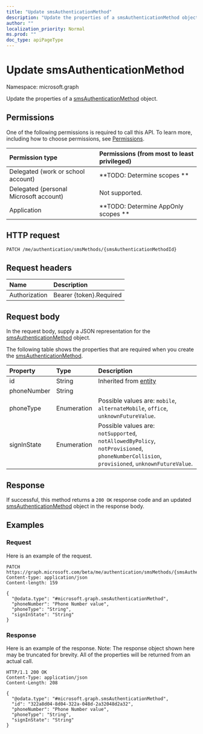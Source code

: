 ```yaml
---
title: "Update smsAuthenticationMethod"
description: "Update the properties of a smsAuthenticationMethod object."
author: ""
localization_priority: Normal
ms.prod: ""
doc_type: apiPageType
---
```


# Update smsAuthenticationMethod

Namespace: microsoft.graph

Update the properties of a [smsAuthenticationMethod](../resources/smsauthenticationmethod.md) object.

## Permissions
One of the following permissions is required to call this API. To learn more, including how to choose permissions, see [Permissions](/concepts/permissions-reference.md).

|Permission type|Permissions (from most to least privileged)|
|:---|:---|
|Delegated (work or school account)|**TODO: Determine scopes **|
|Delegated (personal Microsoft account)|Not supported.|
|Application|**TODO: Determine AppOnly scopes **|

## HTTP request
<!-- {
  "blockType": "ignored"
}
-->
``` http
PATCH /me/authentication/smsMethods/{smsAuthenticationMethodId}
```

## Request headers
|Name|Description|
|:---|:---|
|Authorization|Bearer {token}.Required|

## Request body
In the request body, supply a JSON representation for the [smsAuthenticationMethod](../resources/smsauthenticationmethod.md) object.

The following table shows the properties that are required when you create the [smsAuthenticationMethod](../resources/smsauthenticationmethod.md).

|Property|Type|Description|
|:---|:---|:---|
|id|String| Inherited from [entity](../resources/entity.md)|
|phoneNumber|String||
|phoneType|Enumeration| Possible values are: `mobile`, `alternateMobile`, `office`, `unknownFutureValue`.|
|signInState|Enumeration| Possible values are: `notSupported`, `notAllowedByPolicy`, `notProvisioned`, `phoneNumberCollision`, `provisioned`, `unknownFutureValue`.|



## Response
If successful, this method returns a `200 OK` response code and an updated [smsAuthenticationMethod](../resources/smsauthenticationmethod.md) object in the response body.

## Examples

### Request
Here is an example of the request.
<!-- {
  "blockType": "request",
  "name": "update_smsauthenticationmethod"
}
-->
``` http
PATCH https://graph.microsoft.com/beta/me/authentication/smsMethods/{smsAuthenticationMethodId}
Content-type: application/json
Content-length: 159

{
  "@odata.type": "#microsoft.graph.smsAuthenticationMethod",
  "phoneNumber": "Phone Number value",
  "phoneType": "String",
  "signInState": "String"
}
```

### Response
Here is an example of the response. Note: The response object shown here may be truncated for brevity. All of the properties will be returned from an actual call.
<!-- {
  "blockType": "response",
  "truncated": true
}
-->
``` http
HTTP/1.1 200 OK
Content-Type: application/json
Content-Length: 208

{
  "@odata.type": "#microsoft.graph.smsAuthenticationMethod",
  "id": "322a8d04-8d04-322a-048d-2a32048d2a32",
  "phoneNumber": "Phone Number value",
  "phoneType": "String",
  "signInState": "String"
}
```


